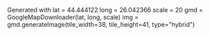 Generated with
lat = 44.444122
long = 26.042366
scale = 20
gmd = GoogleMapDownloader(lat, long, scale)
img = gmd.generateImage(tile_width=38, tile_height=41, type="hybrid")
